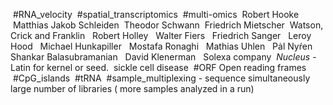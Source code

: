  #RNA_velocity 
 #spatial_transcriptomics
 #multi-omics 
 Robert Hooke
 Matthias Jakob Schleiden
 Theodor Schwann
 Friedrich Mietscher
 Watson, Crick and Franklin 
  Robert Holley
  Walter Fiers
  Friedrich Sanger
  Leroy Hood
  Michael Hunkapiller
  Mostafa Ronaghi
  Mathias Uhlen
  Pȧl Nyŕen 
  Shankar Balasubramanian
  David Klenerman
  Solexa company
 _Nucleus_ -  Latin for kernel or seed.
 sickle cell disease
 #ORF Open reading frames
 #CpG_islands 
 #tRNA
 #sample_multiplexing - sequence simultaneously large number of libraries ( more samples analyzed in a run)
 